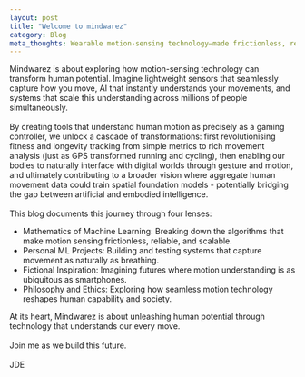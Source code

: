 ```yaml
---
layout: post
title: "Welcome to mindwarez"
category: Blog
meta_thoughts: Wearable motion-sensing technology—made frictionless, replicable, and scalable—becomes an extension of ourselves to enhance ourselves.
---
```


Mindwarez is about exploring how motion-sensing technology can transform human potential. Imagine lightweight sensors that seamlessly capture how you move, AI that instantly understands your movements, and systems that scale this understanding across millions of people simultaneously.<br><br>
By creating tools that understand human motion as precisely as a gaming controller, we unlock a cascade of transformations: first revolutionising fitness and longevity tracking from simple metrics to rich movement analysis (just as GPS transformed running and cycling), then enabling our bodies to naturally interface with digital worlds through gesture and motion, and ultimately contributing to a broader vision where aggregate human movement data could train spatial foundation models - potentially bridging the gap between artificial and embodied intelligence.<br><br>
This blog documents this journey through four lenses:<br>
<div>
<ul>
<li>Mathematics of Machine Learning: Breaking down the algorithms that make motion sensing frictionless, reliable, and scalable.</li>
<li>Personal ML Projects: Building and testing systems that capture movement as naturally as breathing.</li>
<li>Fictional Inspiration: Imagining futures where motion understanding is as ubiquitous as smartphones.</li>
<li>Philosophy and Ethics: Exploring how seamless motion technology reshapes human capability and society.</li>
</ul>
</div>
At its heart, Mindwarez is about unleashing human potential through technology that understands our every move.<br><br>
Join me as we build this future.<br><br>
JDE
